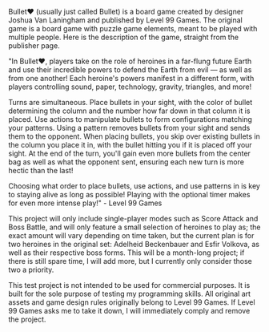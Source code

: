 Bullet♥︎ (usually just called Bullet) is a board game created by designer Joshua Van Laningham and published by Level 99 Games. The original game is a board game with puzzle game elements, meant to be played with multiple people. Here is the description of the game, straight from the publisher page.

"In Bullet♥︎, players take on the role of heroines in a far-flung future Earth and use their incredible powers to defend the Earth from evil — as well as from one another! Each heroine's powers manifest in a different form, with players controlling sound, paper, technology, gravity, triangles, and more!

Turns are simultaneous. Place bullets in your sight, with the color of bullet determining the column and the number how far down in that column it is placed. Use actions to manipulate bullets to form configurations matching your patterns. Using a pattern removes bullets from your sight and sends them to the opponent. When placing bullets, you skip over existing bullets in the column you place it in, with the bullet hitting you if it is placed off your sight. At the end of the turn, you'll gain even more bullets from the center bag as well as what the opponent sent, ensuring each new turn is more hectic than the last!

Choosing what order to place bullets, use actions, and use patterns in is key to staying alive as long as possible! Playing with the optional timer makes for even more intense play!" - Level 99 Games

This project will only include single-player modes such as Score Attack and Boss Battle, and will only feature a small selection of heroines to play as; the exact amount will vary depending on time taken, but the current plan is for two heroines in the original set: Adelheid Beckenbauer and Esfir Volkova, as well as their respective boss forms. This will be a month-long project; if there is still spare time, I will add more, but I currently only consider those two a priority.

This test project is not intended to be used for commercial purposes. It is built for the sole purpose of testing my programming skills. All original art assets and game design rules originally belong to Level 99 Games. If Level 99 Games asks me to take it down, I will immediately comply and remove the project. 
